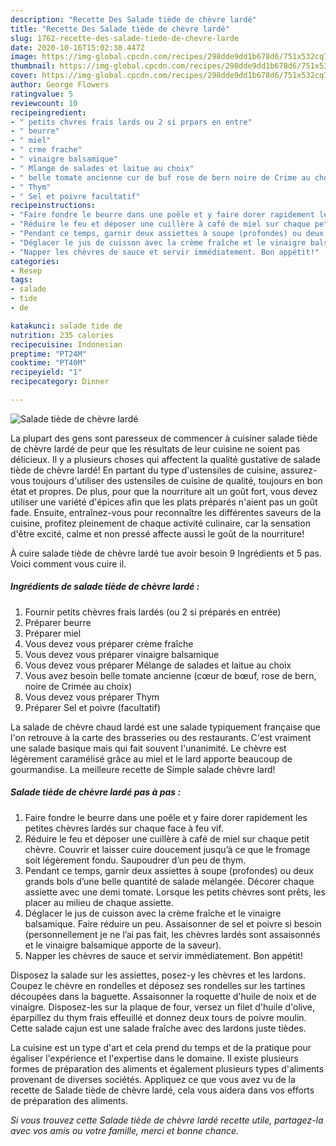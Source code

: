 ```yaml
---
description: "Recette Des Salade tiède de chèvre lardé"
title: "Recette Des Salade tiède de chèvre lardé"
slug: 1762-recette-des-salade-tiede-de-chevre-larde
date: 2020-10-16T15:02:38.447Z
image: https://img-global.cpcdn.com/recipes/298dde9dd1b678d6/751x532cq70/salade-tiede-de-chevre-larde-photo-principale-de-la-recette.jpg
thumbnail: https://img-global.cpcdn.com/recipes/298dde9dd1b678d6/751x532cq70/salade-tiede-de-chevre-larde-photo-principale-de-la-recette.jpg
cover: https://img-global.cpcdn.com/recipes/298dde9dd1b678d6/751x532cq70/salade-tiede-de-chevre-larde-photo-principale-de-la-recette.jpg
author: George Flowers
ratingvalue: 5
reviewcount: 10
recipeingredient:
- " petits chvres frais lards ou 2 si prpars en entre"
- " beurre"
- " miel"
- " crme frache"
- " vinaigre balsamique"
- " Mlange de salades et laitue au choix"
- " belle tomate ancienne cur de buf rose de bern noire de Crime au choix"
- " Thym"
- " Sel et poivre facultatif"
recipeinstructions:
- "Faire fondre le beurre dans une poêle et y faire dorer rapidement les petites chèvres lardés sur chaque face à feu vif."
- "Réduire le feu et déposer une cuillère à café de miel sur chaque petit chèvre. Couvrir et laisser cuire doucement jusqu’à ce que le fromage soit légèrement fondu. Saupoudrer d’un peu de thym."
- "Pendant ce temps, garnir deux assiettes à soupe (profondes) ou deux grands bols d’une belle quantité de salade mélangée. Décorer chaque assiette avec une demi tomate. Lorsque les petits chèvres sont prêts, les placer au milieu de chaque assiette."
- "Déglacer le jus de cuisson avec la crème fraîche et le vinaigre balsamique. Faire réduire un peu. Assaisonner de sel et poivre si besoin (personnellement je ne l’ai pas fait, les chèvres lardés sont assaisonnés et le vinaigre balsamique apporte de la saveur)."
- "Napper les chèvres de sauce et servir immédiatement. Bon appétit!"
categories:
- Resep
tags:
- salade
- tide
- de

katakunci: salade tide de 
nutrition: 235 calories
recipecuisine: Indonesian
preptime: "PT24M"
cooktime: "PT40M"
recipeyield: "1"
recipecategory: Dinner

---
```



![Salade tiède de chèvre lardé](https://img-global.cpcdn.com/recipes/298dde9dd1b678d6/751x532cq70/salade-tiede-de-chevre-larde-photo-principale-de-la-recette.jpg)

La plupart des gens sont paresseux de commencer à cuisiner salade tiède de chèvre lardé de peur que les résultats de leur cuisine ne soient pas délicieux. Il y a plusieurs choses qui affectent la qualité gustative de salade tiède de chèvre lardé! En partant du type d'ustensiles de cuisine, assurez-vous toujours d'utiliser des ustensiles de cuisine de qualité, toujours en bon état et propres. De plus, pour que la nourriture ait un goût fort, vous devez utiliser une variété d'épices afin que les plats préparés n'aient pas un goût fade. Ensuite, entraînez-vous pour reconnaître les différentes saveurs de la cuisine, profitez pleinement de chaque activité culinaire, car la sensation d'être excité, calme et non pressé affecte aussi le goût de la nourriture!

<!--inarticleads1-->

À cuire salade tiède de chèvre lardé tue avoir besoin 9 Ingrédients et 5 pas. Voici comment vous cuire il.

##### Ingrédients de salade tiède de chèvre lardé :

1. Fournir  petits chèvres frais lardés (ou 2 si préparés en entrée)
1. Préparer  beurre
1. Préparer  miel
1. Vous devez vous préparer  crème fraîche
1. Vous devez vous préparer  vinaigre balsamique
1. Vous devez vous préparer  Mélange de salades et laitue au choix
1. Vous avez besoin  belle tomate ancienne (cœur de bœuf, rose de bern, noire de Crimée au choix)
1. Vous devez vous préparer  Thym
1. Préparer  Sel et poivre (facultatif)


La salade de chèvre chaud lardé est une salade typiquement française que l&#39;on retrouve à la carte des brasseries ou des restaurants. C&#39;est vraiment une salade basique mais qui fait souvent l&#39;unanimité. Le chèvre est légèrement caramélisé grâce au miel et le lard apporte beaucoup de gourmandise. La meilleure recette de Simple salade chèvre lard! 

<!--inarticleads2-->

##### Salade tiède de chèvre lardé pas à pas :

1. Faire fondre le beurre dans une poêle et y faire dorer rapidement les petites chèvres lardés sur chaque face à feu vif.
1. Réduire le feu et déposer une cuillère à café de miel sur chaque petit chèvre. Couvrir et laisser cuire doucement jusqu’à ce que le fromage soit légèrement fondu. Saupoudrer d’un peu de thym.
1. Pendant ce temps, garnir deux assiettes à soupe (profondes) ou deux grands bols d’une belle quantité de salade mélangée. Décorer chaque assiette avec une demi tomate. Lorsque les petits chèvres sont prêts, les placer au milieu de chaque assiette.
1. Déglacer le jus de cuisson avec la crème fraîche et le vinaigre balsamique. Faire réduire un peu. Assaisonner de sel et poivre si besoin (personnellement je ne l’ai pas fait, les chèvres lardés sont assaisonnés et le vinaigre balsamique apporte de la saveur).
1. Napper les chèvres de sauce et servir immédiatement. Bon appétit!


Disposez la salade sur les assiettes, posez-y les chèvres et les lardons. Coupez le chèvre en rondelles et déposez ses rondelles sur les tartines découpées dans la baguette. Assaisonner la roquette d&#39;huile de noix et de vinaigre. Disposez-les sur la plaque de four, versez un filet d&#39;huile d&#39;olive, éparpillez du thym frais effeuillé et donnez deux tours de poivre moulin. Cette salade cajun est une salade fraîche avec des lardons juste tièdes. 

<!--inarticleads1-->

<p>
La cuisine est un type d'art et cela prend du temps et de la pratique pour égaliser l'expérience et l'expertise dans le domaine. Il existe plusieurs formes de préparation des aliments et également plusieurs types d'aliments provenant de diverses sociétés. Appliquez ce que vous avez vu de la recette de Salade tiède de chèvre lardé, cela vous aidera dans vos efforts de préparation des aliments.
</p>

<p>
<i>Si vous trouvez cette Salade tiède de chèvre lardé recette utile, partagez-la avec vos amis ou votre famille, merci et bonne chance.</i>
</p>
